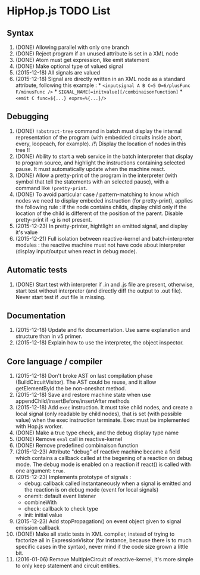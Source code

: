 
HipHop.js TODO List
===================

Syntax
------

1. (DONE) Allowing parallel with only one branch
2. (DONE) Reject program if an unused attribute is set in a XML node
3. (DONE) Atom must get expression, like emit statement
4. (DONE) Make optional type of valued signal
5. (2015-12-18) All signals are valued
6. (2015-12-18) Signal are directly written in an XML node as a
   standard attribute, following this example :
		* `<inputsignal A B C=5 D=6/plusFunc F/minusFunc />`
		* `SIGNAL_NAME[=initvalue][/combinaisonFunction]`
		* `<emit C func=${...} exprs=%{...}/>`


Debugging
---------

1. (DONE) `!abstract-tree` command in batch must display the internal
   representation of the program (with embedded circuits inside abort,
   every, loopeach, for example). /!\ Display the location of nodes in
   this tree !!
2. (DONE) Ability to start a web service in the batch interpreter that
   display to program source, and highlight the instructions
   containing selected pause. It must automatically update when the
   machine react.
3. (DONE) Allow a pretty-print of the program in the interpreter
   (with symbol that tell the statements with an selected pause), with
   a command like `!pretty-print`.
4. (DONE) To avoid particular case / pattern-matching to know which
   nodes we need to display embeded instruction (for pretty-print),
   applies the following rule : if the node contains childs, display
   child only if the location of the child is different of the
   position of the parent. Disable pretty-print if -g is not present.
5. (2015-12-23) In pretty-printer, hightlight an emitted signal, and
   display it's value
6. (2015-12-21) Full isolation between reactive-kernel and
   batch-interpreter modules : the reactive machine must not have code
   about interpreter (display input/output when react in debug mode).



Automatic tests
---------------

1. (DONE) Start test with interpreter if .in and .js file are present,
   otherwise, start test without interpreter (and directly diff the
   output to .out file). Never start test if .out file is missing.



Documentation
-------------

1. (2015-12-18) Update and fix documentation. Use same explanation and
   structure than in v5 primer.
2. (2015-12-18) Explain how to use the interpreter, the object inspector.



Core language / compiler
------------------------

1. (2015-12-18) Don't broke AST on last compilation phase
   (BuildCircuitVisitor). The AST could be reuse, and it allow
   getElementById the be non-oneshot method.
2. (2015-12-18) Save and restore machine state when use
   appendChild/insertBefore/insertAfter methods
3. (2015-12-18) Add `exec` instruction. It must take child nodes, and
   create a local signal (only readable by child nodes), that is set
   (with possible value) when the exec instruction terminate. Exec
   must be implemented with Hop.js worker.
4. (DONE) Make a true type check, and the debug display type name
5. (DONE) Remove `eval` call in reactive-kernel
6. (DONE) Remove predefined combinaison function
8. (2015-12-23) Attribute "debug" of reactive machine became a field
   which contains a callback called at the begening of a reaction on
   debug mode. The debug mode is enabled on a reaction if react() is
   called with one argument: `true`.
7. (2015-12-23) Implements prototype of signals :
	  * debug: callback called instantaneously when a signal is
        emitted and the reaction is on debug mode (event for local signals)
	  * onemit: default event listener
	  * combineWith
	  * check: callback to check type
	  * init: initial value
8. (2015-12-23) Add stopPropagation() on event object given to signal emission
   callback
9. (DONE) Make all static tests in XML compiler, instead of trying to
   factorize all in ExpressionVisitor (for instance, because there is
   to much specific cases in the syntax), never mind if the code size
   grown a little bit.
10. (2016-01-06) Remove MultipleCircuit of reactive-kernel, it's more
    simple to only keep statement and circuit entities.
